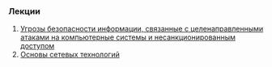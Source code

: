 ### Лекции

1. [Угрозы безопасности информации, связанные с целенаправленными атаками на компьютерные системы и несанкционированным доступом](../kb2_ta.svg)
1. [Основы сетевых технологий](../kb2_network.svg)


